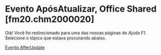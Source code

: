 
# Evento ApósAtualizar, Office Shared [fm20.chm2000020]

Olá! Você foi redirecionado para uma das nossas páginas de Ajuda F1. Selecione o tópico que estava procurando abaixo.

[Evento AfterUpdate](http://msdn.microsoft.com/library/3d15efd4-06c8-136f-c315-7efc44db35b1%28Office.15%29.aspx)
